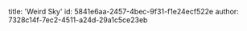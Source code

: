 title: 'Weird Sky'
id: 5841e6aa-2457-4bec-9f31-f1e24ecf522e
author: 7328c14f-7ec2-4511-a24d-29a1c5ce23eb
